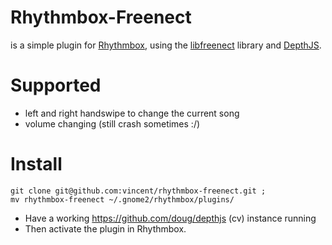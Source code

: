 # Rhythmbox-Freenect
is a simple plugin for [Rhythmbox](http://live.gnome.org/Rhythmbox), using the [libfreenect](http://github.com/OpenKinect/libfreenect) library and [DepthJS](http://github.com/doug/depthjs).

# Supported
* left and right handswipe to change the current song
* volume changing (still crash sometimes :/)

# Install
 
	git clone git@github.com:vincent/rhythmbox-freenect.git ; 
	mv rhythmbox-freenect ~/.gnome2/rhythmbox/plugins/


 * Have a working https://github.com/doug/depthjs (cv) instance running
 * Then activate the plugin in Rhythmbox.